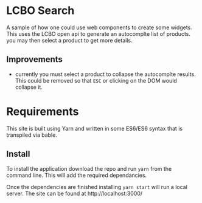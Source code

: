 # LCBO Search
A sample of how one could use web components to create some widgets. This uses the LCBO open api to generate an autocomplte
list of products. you may then select a product to get more details.

## Improvements
* currently you must select a product to collapse the autocomplte results. This could be removed so that `ESC` or clicking
on the DOM would collapse it.

# Requirements
This site is built using Yarn and written in some ES6/ES6 syntax that is transpiled via bable.

## Install
To install the application download the repo and run `yarn` from the command line. This will add the required dependancies.

Once the dependencies are finished installing `yarn start` will run a local server. The site can be found at http://localhost:3000/ 